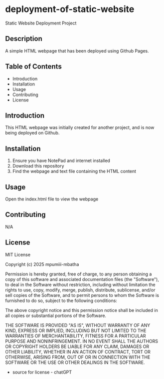 # deployment-of-static-website
Static Website Deployment Project

## Description
A simple HTML webpage that has been deployed using Github Pages.

## Table of Contents
- Introduction
- Installation
- Usage
- Contributing
- License

## Introduction
This HTML webpage was initially created for another project, and is now being deployed on Github.

## Installation
1. Ensure you have NotePad and internet installed
2. Download this repository
3. Find the webpage and text file containing the HTML content

## Usage
Open the index.html file to view the webpage

## Contributing
N/A

## License
MIT License

Copyright (c) 2025 mpumiii-mbatha

Permission is hereby granted, free of charge, to any person obtaining a copy
of this software and associated documentation files (the "Software"), to deal
in the Software without restriction, including without limitation the rights
to use, copy, modify, merge, publish, distribute, sublicense, and/or sell
copies of the Software, and to permit persons to whom the Software is
furnished to do so, subject to the following conditions:

The above copyright notice and this permission notice shall be included in all
copies or substantial portions of the Software.

THE SOFTWARE IS PROVIDED "AS IS", WITHOUT WARRANTY OF ANY KIND, EXPRESS OR
IMPLIED, INCLUDING BUT NOT LIMITED TO THE WARRANTIES OF MERCHANTABILITY,
FITNESS FOR A PARTICULAR PURPOSE AND NONINFRINGEMENT. IN NO EVENT SHALL THE
AUTHORS OR COPYRIGHT HOLDERS BE LIABLE FOR ANY CLAIM, DAMAGES OR OTHER
LIABILITY, WHETHER IN AN ACTION OF CONTRACT, TORT OR OTHERWISE, ARISING FROM,
OUT OF OR IN CONNECTION WITH THE SOFTWARE OR THE USE OR OTHER DEALINGS IN THE
SOFTWARE.

* source for license - chatGPT
